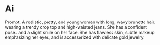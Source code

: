 # Ai
Prompt. A realistic, pretty, and young woman with long, wavy brunette hair. wearing a trendy crop top and high-waisted jeans. She has a confident pose.. and a slight smile on her face. She has flawless skin, subtle makeup emphasizing her eyes, and is accessorized with delicate gold jewelry. 
